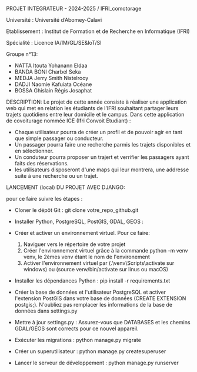 PROJET INTEGRATEUR - 2024-2025 / IFRI_comotorage

Université : Université d’Abomey-Calavi 

Etablissement : Institut de Formation et de Recherche en Informatique (IFRI) 

Spécialité : Licence IA/IM/GL/SE&IoT/SI

Groupe n°13:
  - NATTA Itouta Yohanann Eldaa
  - BANDA BONI Charbel Seka
  - MEDJA Jerry Smith Nistelrooy
  - DADJI Naomie Kafuiata Océane
  - BOSSA Ghislain Régis Josaphat

DESCRIPTION:
Le projet de cette année consiste à réaliser une application web qui met en relation les étudiants de l’IFRI souhaitant partager leurs trajets quotidiens entre leur domicile et le campus. Dans cette application de covoiturage nommée ICE (Ifri Convoit Etudiant) :
  - Chaque utilisateur pourra de créer un profil et de pouvoir agir en tant que simple passager ou conducteur.
  - Un passager pourra faire une recherche parmis les trajets disponibles et en sélectionner.
  - Un conduteur pourra proposer un trajert et verrifier les passagers ayant faits des réservations.
  - les utilisateurs disposeront d'une maps qui leur montrera, une addresse suite à une recherche ou un trajet.



LANCEMENT (local) DU PROJET AVEC DJANGO:

pour ce faire suivre les étapes :
  - Cloner le dépôt Git : git clone votre_repo_github.git

  - Installer Python, PostgreSQL, PostGIS, GDAL, GEOS : 

  - Créer et activer un environnement virtuel. Pour ce faire:
      1. Naviguer vers le répertoire de votre projet
      2. Créer l'environnement virtuel grâce à la commande python -m venv venv, le 2èmes venv étant le nom de l'environement
      3. Activer l'environnement virtuel par 
      (.\venv\Scripts\activate sur windows) ou (source venv/bin/activate sur linus ou macOS)

  - Installer les dépendances Python : pip install -r requirements.txt

  - Créer la base de données et l'utilisateur PostgreSQL et activer l'extension PostGIS  dans votre base de données (CREATE EXTENSION postgis;). N'oubliez pas remplacer les informations de la base de données dans settings.py

  - Mettre à jour settings.py : Assurez-vous que DATABASES et les chemins GDAL/GEOS sont corrects pour ce nouvel appareil.

  - Exécuter les migrations : python manage.py migrate

  - Créer un superutilisateur : python manage.py createsuperuser

  - Lancer le serveur de développement : python manage.py runserver


